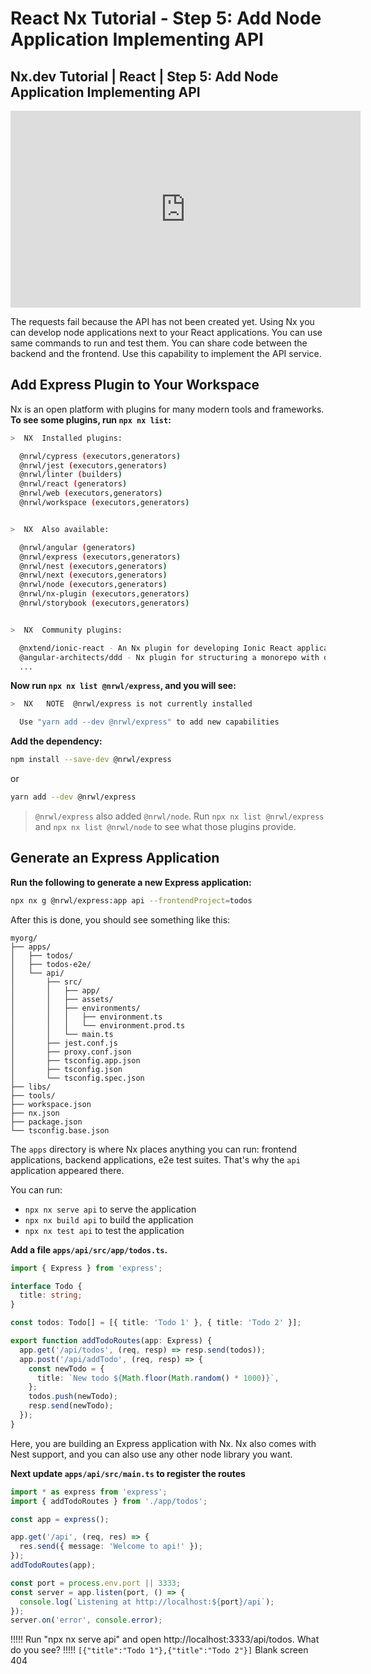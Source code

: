 # React Nx Tutorial - Step 5: Add Node Application Implementing API

## Nx.dev Tutorial | React | Step 5: Add Node Application Implementing API

<iframe width="560" height="315" src="https://www.youtube.com/embed/XgfknOqgxQ0" frameborder="0" allow="accelerometer; autoplay; encrypted-media; gyroscope; picture-in-picture" allowfullscreen></iframe>

The requests fail because the API has not been created yet. Using Nx you can develop node applications next to your React applications. You can use same commands to run and test them. You can share code between the backend and the frontend. Use this capability to implement the API service.

## Add Express Plugin to Your Workspace

Nx is an open platform with plugins for many modern tools and frameworks. **To see some plugins, run `npx nx list`:**

```bash
>  NX  Installed plugins:

  @nrwl/cypress (executors,generators)
  @nrwl/jest (executors,generators)
  @nrwl/linter (builders)
  @nrwl/react (generators)
  @nrwl/web (executors,generators)
  @nrwl/workspace (executors,generators)


>  NX  Also available:

  @nrwl/angular (generators)
  @nrwl/express (executors,generators)
  @nrwl/nest (executors,generators)
  @nrwl/next (executors,generators)
  @nrwl/node (executors,generators)
  @nrwl/nx-plugin (executors,generators)
  @nrwl/storybook (executors,generators)


>  NX  Community plugins:

  @nxtend/ionic-react - An Nx plugin for developing Ionic React applications and libraries
  @angular-architects/ddd - Nx plugin for structuring a monorepo with domains and layers
  ...
```

**Now run `npx nx list @nrwl/express`, and you will see:**

```bash
>  NX   NOTE  @nrwl/express is not currently installed

  Use "yarn add --dev @nrwl/express" to add new capabilities
```

**Add the dependency:**

```bash
npm install --save-dev @nrwl/express
```

or

```bash
yarn add --dev @nrwl/express
```

> `@nrwl/express` also added `@nrwl/node`. Run `npx nx list @nrwl/express` and `npx nx list @nrwl/node` to see what those plugins provide.

## Generate an Express Application

**Run the following to generate a new Express application:**

```bash
npx nx g @nrwl/express:app api --frontendProject=todos
```

After this is done, you should see something like this:

```treeview
myorg/
├── apps/
│   ├── todos/
│   ├── todos-e2e/
│   └── api/
│       ├── src/
│       │   ├── app/
│       │   ├── assets/
│       │   ├── environments/
│       │   │   ├── environment.ts
│       │   │   └── environment.prod.ts
│       │   └── main.ts
│       ├── jest.conf.js
│       ├── proxy.conf.json
│       ├── tsconfig.app.json
│       ├── tsconfig.json
│       └── tsconfig.spec.json
├── libs/
├── tools/
├── workspace.json
├── nx.json
├── package.json
└── tsconfig.base.json
```

The `apps` directory is where Nx places anything you can run: frontend applications, backend applications, e2e test suites. That's why the `api` application appeared there.

You can run:

- `npx nx serve api` to serve the application
- `npx nx build api` to build the application
- `npx nx test api` to test the application

**Add a file `apps/api/src/app/todos.ts`.**

```typescript
import { Express } from 'express';

interface Todo {
  title: string;
}

const todos: Todo[] = [{ title: 'Todo 1' }, { title: 'Todo 2' }];

export function addTodoRoutes(app: Express) {
  app.get('/api/todos', (req, resp) => resp.send(todos));
  app.post('/api/addTodo', (req, resp) => {
    const newTodo = {
      title: `New todo ${Math.floor(Math.random() * 1000)}`,
    };
    todos.push(newTodo);
    resp.send(newTodo);
  });
}
```

Here, you are building an Express application with Nx. Nx also comes with Nest support, and you can also use any other node library you want.

**Next update `apps/api/src/main.ts` to register the routes**

```typescript
import * as express from 'express';
import { addTodoRoutes } from './app/todos';

const app = express();

app.get('/api', (req, res) => {
  res.send({ message: 'Welcome to api!' });
});
addTodoRoutes(app);

const port = process.env.port || 3333;
const server = app.listen(port, () => {
  console.log(`Listening at http://localhost:${port}/api`);
});
server.on('error', console.error);
```

!!!!!
Run "npx nx serve api" and open http://localhost:3333/api/todos. What do you see?
!!!!!
`[{"title":"Todo 1"},{"title":"Todo 2"}]`
Blank screen
404
